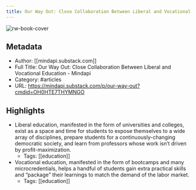 ```yaml
---
title: Our Way Out: Close Collaboration Between Liberal and Vocational Education - Mindapi
---
```

![rw-book-cover](https://readwise-assets.s3.amazonaws.com/static/images/article1.be68295a7e40.png)

## Metadata
- Author: [[mindapi.substack.com]]
- Full Title: Our Way Out: Close Collaboration Between Liberal and Vocational Education - Mindapi
- Category: #articles
- URL: https://mindapi.substack.com/p/our-way-out?cmdid=OH0HTE7THYMNGO

## Highlights
- Liberal education, manifested in the form of universities and colleges, exist as a space and time for students to expose themselves to a wide array of disciplines, prepare students for a continuously-changing democratic society, and learn from professors whose work isn’t driven by profit-maximization.
    - Tags: [[education]] 
- Vocational education, manifested in the form of bootcamps and many microcredentials, helps a handful of students gain extra practical skills and “package” their learnings to match the demand of the labor market.
    - Tags: [[education]] 
